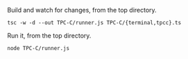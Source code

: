 
Build and watch for changes, from the top directory.

    tsc -w -d --out TPC-C/runner.js TPC-C/{terminal,tpcc}.ts

Run it, from the top directory.

    node TPC-C/runner.js


